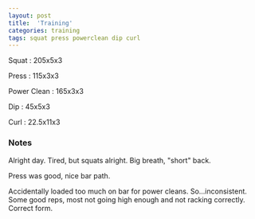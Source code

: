 ```yaml
---
layout: post
title:  'Training'
categories: training
tags: squat press powerclean dip curl
---
```


Squat       :   205x5x3

Press       :   115x3x3

Power Clean :   165x3x3

Dip         :   45x5x3

Curl        :   22.5x11x3


### Notes

Alright day. Tired, but squats alright. Big breath, "short" back.

Press was good, nice bar path.

Accidentally loaded too much on bar for power cleans. So...inconsistent. Some good reps,
most not going high enough and not racking correctly. Correct form.
